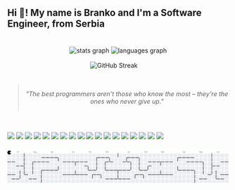 <h2 align="left">Hi 👋! My name is Branko and I'm a Software Engineer, from Serbia</h2>

###

<br>
<div align="center">
  <img src="https://github-readme-stats.vercel.app/api?username=sekuchu&hide_title=false&hide_rank=false&show_icons=true&include_all_commits=true&count_private=true&disable_animations=false&theme=dracula&locale=en&hide_border=false" height="150" alt="stats graph"  />
  <img src="https://github-readme-stats.vercel.app/api/top-langs?username=sekuchu&locale=en&hide_title=false&layout=compact&card_width=320&langs_count=5&theme=dracula&hide_border=false" height="150" alt="languages graph"  />
</div>
<br>

<div align="center" style="display: flex; flex-wrap: wrap; justify-content: center; align-items: center; gap: 20px;">
  <img src="https://github-readme-streak-stats.herokuapp.com/?user=sekuchu&theme=dark&hide_border=false" alt="GitHub Streak" />
  <br>
  <blockquote>
    <p><em>"The best programmers aren't those who know the most – they're the ones who never give up."</em></p>
  </blockquote>

</div>
<br><br>

<div align="left">
  <img src="https://img.shields.io/badge/c-%2300599C.svg?style=for-the-badge&logo=c&logoColor=white" />
  <img src="https://img.shields.io/badge/c%23-%23239120.svg?style=for-the-badge&logo=csharp&logoColor=white" />
  <img src="https://img.shields.io/badge/c++-%2300599C.svg?style=for-the-badge&logo=c%2B%2B&logoColor=white" />
  <img src="https://img.shields.io/badge/python-3670A0?style=for-the-badge&logo=python&logoColor=ffdd54" />
  <img src="https://img.shields.io/badge/firebase-%23039BE5.svg?style=for-the-badge&logo=firebase" />
  <img src="https://img.shields.io/badge/.NET-5C2D91?style=for-the-badge&logo=.net&logoColor=white" />
  <img src="https://img.shields.io/badge/angular.js-%23E23237.svg?style=for-the-badge&logo=angularjs&logoColor=white" />
  <img src="https://img.shields.io/badge/adobe-%23FF0000.svg?style=for-the-badge&logo=adobe&logoColor=white" />
  <img src="https://img.shields.io/badge/adobe%20photoshop-%2331A8FF.svg?style=for-the-badge&logo=adobe%20photoshop&logoColor=white" />
  <img src="https://img.shields.io/badge/adobe%20illustrator-%23FF9A00.svg?style=for-the-badge&logo=adobe%20illustrator&logoColor=white" />
  <img src="https://img.shields.io/badge/unity-%23000000.svg?style=for-the-badge&logo=unity&logoColor=white" />
  <img src="https://img.shields.io/badge/git-%23F05033.svg?style=for-the-badge&logo=git&logoColor=white" />
  <img src="https://img.shields.io/badge/github-%23121011.svg?style=for-the-badge&logo=github&logoColor=white" />
  <img src="https://img.shields.io/badge/node.js-6DA55F?style=for-the-badge&logo=node.js&logoColor=white" />
  <img src="https://img.shields.io/badge/jquery-%230769AD.svg?style=for-the-badge&logo=jquery&logoColor=white" />
  <img src="https://img.shields.io/badge/html5-%23E34F26.svg?style=for-the-badge&logo=html5&logoColor=white" />
  <img src="https://img.shields.io/badge/typescript-%23007ACC.svg?style=for-the-badge&logo=typescript&logoColor=white" />
  <img src="https://img.shields.io/badge/assembly%20script-%23000000.svg?style=for-the-badge&logo=assemblyscript&logoColor=white" />
</div>



###

<picture>
  <source media="(prefers-color-scheme: dark)" srcset="https://raw.githubusercontent.com/sekuchu/sekuchu/output/pacman-contribution-graph-dark.svg">
  <source media="(prefers-color-scheme: light)" srcset="https://raw.githubusercontent.com/sekuchu/sekuchu/output/pacman-contribution-graph.svg">
  <img alt="pacman contribution graph" src="https://raw.githubusercontent.com/sekuchu/sekuchu/output/pacman-contribution-graph.svg">
</picture>

###
